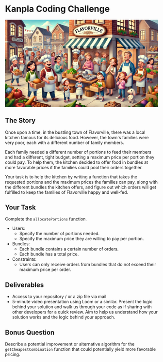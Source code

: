 # Kanpla Coding Challenge

![Flavorville](./cover.webp)


## The Story

Once upon a time, in the bustling town of Flavorville, there was a local kitchen famous for its delicious food. However, the town's families were very poor, each with a different number of family members.

Each family needed a different number of portions to feed their members and had a different, tight budget, setting a maximum price per portion they could pay. To help them, the kitchen decided to offer food in bundles at more favorable prices if the families could pool their orders together.

Your task is to help the kitchen by writing a function that takes the requested portions and the maximum prices the families can pay, along with the different bundles the kitchen offers, and figure out which orders will get fulfilled to keep the families of Flavorville happy and well-fed.

## Your Task
Complete the `allocatePortions` function.
- Users:
  - Specify the number of portions needed.
  - Specify the maximum price they are willing to pay per portion.
- Bundles:
  - Each bundle contains a certain number of orders.
  - Each bundle has a total price.
- Constraints:
  - Users can only receive orders from bundles that do not exceed their maximum price per order.
 
## Deliverables
- Access to your repository / or a zip file via mail
- 5-minute video presentation using Loom or a similar. Present the logic behind your solution and walk us through your code as if sharing with other developers for a quick review. Aim to help us understand how your solution works and the logic behind your approach.

## Bonus Question
Describe a potential improvement or alternative algorithm for the `getCheapestCombination` function that could potentially yield more favorable pricing.
